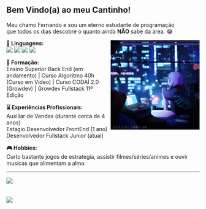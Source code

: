 <h2>Bem Vindo(a) ao meu Cantinho!</h2>
<p align="left"> 
  Meu chamo Fernando e sou um eterno estudante de programação<br>
  que todos os dias descobre o quanto ainda <strong>NÃO</strong> sabe da área. 😂
</p>
<img src="https://github.com/Aquilesxd100/Aquilesxd100/blob/87234406ba191d84b30934155da165205391a39d/Ju5DIi5.gif" min-width="56%" max-width="46%" width="46%" align="right" margin-left="10px">
<p align="left">
 <strong>👾 Linguagens:</strong> <br>
 <img src="https://img.shields.io/badge/HTML5-E34F26?style=for-the-badge&logo=html5&logoColor=white" height="22px">
 <img src="https://img.shields.io/badge/CSS3-1572B6?style=for-the-badge&logo=css3&logoColor=white" height="22px">
 <img src="https://img.shields.io/badge/JavaScript-323330?style=for-the-badge&logo=javascript&logoColor=F7DF1E" height="22px">
 <img src="https://img.shields.io/badge/node.js-6DA55F?style=for-the-badge&logo=node.js&logoColor=white" height="20px">
</p>

<p align="left">
  <strong>📃 Formação:</strong> <br>
  Ensino Superior Back End (em andamento) | Curso Algoritmo 40h (Curso em Vídeo) | Curso CODAÍ 2.0 (Growdev) | Growdev Fullstack 11ª Edição 
</p>

<p align="left">
  <strong>⌛ Experiências Profissionais:</strong> <br>
  Auxiliar de Vendas (durante cerca de 4 anos)<br>
  Estagio Desenvolvedor FrontEnd (1 ano)<br>
  Desenvolvedor Fullstack Junior (atual)
</p>

<p align="left">
  <strong>🎮 Hobbies:</strong> <br>
  Curto bastante jogos de estrategia, assistir filmes/séries/animes e ouvir musicas que alimentam a alma.
</p>
<hr>
<p align="left">
  <a href="https://www.linkedin.com/in/fernando-alan-fillmann-0188b024a" alt="Linkedin">
  <img src="https://img.shields.io/badge/-Linkedin-0e76a8?style=flat-square&logo=Linkedin&logoColor=white&link=https://www.linkedin.com/in/fernando-alan-fillmann-0188b024a" /></a>
</p>
<br>
<a href="https://github.com/Aquilesxd100">
  <img src="https://github-readme-stats.vercel.app/api/top-langs/?username=Aquilesxd100&hide=html&layout=compact&theme=dark" align="left" width="46%" max-width="46%" min-width="46%">
</a>
